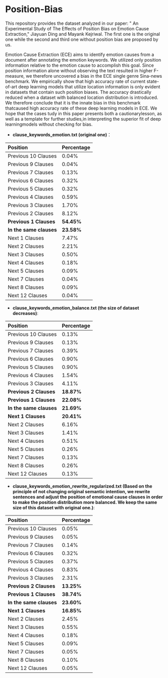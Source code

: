 # Position-Bias

This repository provides the dataset analyzed in our paper: " An Experimental Study of The Effects of Position Bias on Emotion Cause Extraction," Jiayuan Ding and Mayank Kejriwal. The first one is the original one while the second and third one without position bias are proposed by us.

Emotion Cause Extraction (ECE) aims to identify emotion causes from a document after annotating the  emotion keywords. We utilized only position information  relative to the emotion cause to accomplish this goal. Since position information alone without observing the text resulted in higher F-measure, we therefore uncovered a bias in the ECE single genre Sina-news benchmark. We empirically show that high accuracy rate of current state-of-art deep learning models that utilize location information is only evident in datasets that contain such position biases. The accuracy drastically reduced when a dataset with balanced location distribution is introduced. We therefore conclude that it is the innate bias in this benchmark thatcaused high accuracy rate of these deep learning models in ECE.  We hope that the cases tudy in this paper presents both a cautionarylesson, as well as a template for further studies,in interpreting the superior fit of deep learningmodels without checking for bias.



- **clause_keywords_emotion.txt (original one)**：

|Position|Percentage|
|:----|:--|
Previous 10 Clauses |  0.04\% |
Previous 9 Clauses |  0.04\% |
Previous 7 Clauses |  0.13\% |
Previous 6 Clauses |  0.32\% |
Previous 5 Clauses |  0.32\% |
Previous 4 Clauses |  0.59\% |
Previous 3 Clauses |  1.70\% |
Previous 2 Clauses |  8.12\% |
**Previous 1 Clauses** | **54.45\%** |
**In the same clauses** |  **23.58\%** |
Next 1 Clauses |  7.47\% |
Next 2 Clauses |  2.21\% |
Next 3 Clauses |  0.50\% |
Next 4 Clauses |  0.18\% |
Next 5 Clauses |  0.09\% |
Next 7 Clauses |  0.04\% |
Next 8 Clauses |  0.09\% |
Next 12 Clauses |  0.04\% |


- **clause_keywords_emotion_balance.txt (the size of dataset decreases)**:

|Position|Percentage|
|:----|:--|
Previous 10 Clauses |  0.13\% |
Previous 9 Clauses |  0.13\% |
Previous 7 Clauses |  0.39\% |
Previous 6 Clauses |  0.90\% |
Previous 5 Clauses |  0.90\% |
Previous 4 Clauses |  1.54\% |
Previous 3 Clauses |  4.11\% |
**Previous 2 Clauses** |  **18.87\%** |
**Previous 1 Clauses** | **22.08\%** |
**In the same clauses** |  **21.69\%** |
**Next 1 Clauses** |  **20.41\%** |
Next 2 Clauses |  6.16\% |
Next 3 Clauses |  1.41\% |
Next 4 Clauses |  0.51\% |
Next 5 Clauses |  0.26\% |
Next 7 Clauses |  0.13\% |
Next 8 Clauses |  0.26\% |
Next 12 Clauses |  0.13\% |

- **clause_keywords_emotion_rewrite_regularized.txt (Based on the principle of not changing original semantic intention, we rewrite sentences and adjust the position of emotional cause clauses in order to make the position distribution more balanced. We keep the same size of this dataset with original one.)**:

|Position|Percentage|
|:----|:--|
Previous 10 Clauses |  0.05\% |
Previous 9 Clauses |  0.05\% |
Previous 7 Clauses |  0.14\% |
Previous 6 Clauses |  0.32\% |
Previous 5 Clauses |  0.37\% |
Previous 4 Clauses |  0.83\% |
Previous 3 Clauses |  2.31\% |
**Previous 2 Clauses** |  **13.25\%** |
**Previous 1 Clauses** | **38.74\%** |
**In the same clauses** |  **23.60\%** |
**Next 1 Clauses** |  **16.85\%** |
Next 2 Clauses |  2.45\% |
Next 3 Clauses |  0.55\% |
Next 4 Clauses |  0.18\% |
Next 5 Clauses |  0.09\% |
Next 7 Clauses |  0.05\% |
Next 8 Clauses |  0.10\% |
Next 12 Clauses |  0.05\% |



